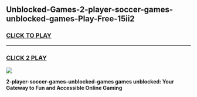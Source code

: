 
## Unblocked-Games-2-player-soccer-games-unblocked-games-Play-Free-15ii2
<h3>
<a href="https://premium76.site?title=2-player-soccer-games-unblocked-games&ref=18A1">CLICK TO PLAY</a></h3>
<hr>

<h3>
<a href="https://premium76.site?title=2-player-soccer-games-unblocked-games&ref=18A1">CLICK 2 PLAY</a>
  
</h3>

<a href="https://premium76.site?title=2-player-soccer-games-unblocked-games&ref=18A1"><img src="https://clearcache.store/games.png"></a>


**2-player-soccer-games-unblocked-games games unblocked: Your Gateway to Fun and Accessible Online Gaming**

